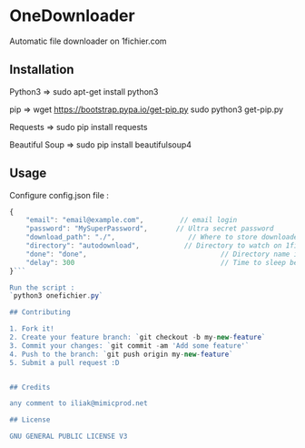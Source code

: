 # OneDownloader

Automatic file downloader on 1fichier.com

## Installation

Python3 => sudo apt-get install python3

pip =>
 wget https://bootstrap.pypa.io/get-pip.py
 sudo python3 get-pip.py

Requests => sudo pip install requests

Beautiful Soup => sudo pip install beautifulsoup4

## Usage

Configure config.json file :
```javascript
{
    "email": "email@example.com",		  // email login
    "password": "MySuperPassword",		 // Ultra secret password
    "download_path": "./",			       	// Where to store downloaded file on your computer
    "directory": "autodownload",		   // Directory to watch on 1fichier.com
    "done": "done",				            		// Directory name in the watch directory where to move downloaded files
    "delay": 300					               	// Time to sleep before next looking for new file to download
}```

Run the script :
`python3 onefichier.py`

## Contributing

1. Fork it!
2. Create your feature branch: `git checkout -b my-new-feature`
3. Commit your changes: `git commit -am 'Add some feature'`
4. Push to the branch: `git push origin my-new-feature`
5. Submit a pull request :D


## Credits

any comment to iliak@mimicprod.net

## License

GNU GENERAL PUBLIC LICENSE V3
